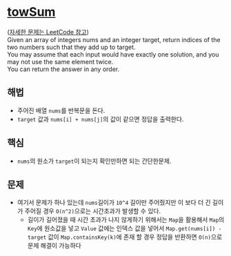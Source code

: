 # [towSum](https://github.com/malvr00/Java-algorithm/blob/master/leetcode/step1/src/Main.java)

([자세한 문제는 LeetCode 참고](https://leetcode.com/problems/two-sum/)) <br/>
Given an array of integers nums and an integer target, return indices of the two numbers such that they add up to target.<br/>
You may assume that each input would have exactly one solution, and you may not use the same element twice.<br/>
You can return the answer in any order.

## 해법
* 주어진 배열 `nums`를 반복문을 돈다.
* `target` 값과 `nums[i] + nums[j]`의 값이 같으면 정답을 출력한다. 

## 핵심
* `nums`의 원소가 `target`이 되는지 확인만하면 되는 간단한문제.

## 문제
* 여기서 문제가 하나 있는데 `nums`길이가 `10^4` 길이만 주어줬지만 이 보다 더 긴 길이가 주어질 경우 `O(n^2)`으로는 시간초과가 발생할 수 있다.
  * 길이가 길어졌을 때 시간 초과가 나지 않게하기 위해서는 `Map`을 활용해서 `Map`의 `Key`에 원소값을 넣고 `Value` 값에는 인덱스 값을 넣어서 `Map.get(nums[i]) - target` 값이 `Map.containsKey(k)`에 존재 할 경우 정답을 반환하면 `O(n)`으로 문제 해결이 가능하다
